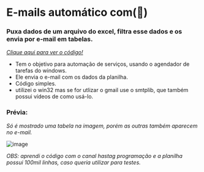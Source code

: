 # E-mails automático com(🐍)
### Puxa dados de um arquivo do excel, filtra esse dados e os envia por e-mail em tabelas.
_<a href = 'https://github.com/CloretoJannuzzi/E-mails-com-python/blob/main/main.py'> Clique aqui para ver o código!</a>_

- Tem o objetivo para automação de serviços, usando o agendador de tarefas do windows.
- Ele envia o e-mail com os dados da planilha.
- Código simples.
- utilizei o win32 mas se for utlizar o gmail use o smtplib, que também possui vídeos de como usá-lo. 

### Prévia:
_Só é mostrado uma tabela na imagem, porém as outras também aparecem no e-mail._

![image](https://user-images.githubusercontent.com/100159466/155591903-35b2c8e1-1db8-43e9-b691-d168c9fc0a63.png)

_OBS: aprendi o código com o canal hastag programação e a planilha possui 100mil linhas, caso queria utilizar para testes._
